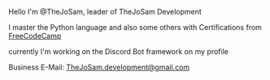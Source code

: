 Hello I'm @TheJoSam, leader of TheJoSam Development

I master the Python language and also some others
with Certifications from [FreeCodeCamp](freecodecamp.org)

currently I'm working on the Discord Bot framework on my profile


Business E-Mail: TheJoSam.development@gmail.com

<!---
TheJoSam/TheJoSam is a ✨ special ✨ repository because its `README.md` (this file) appears on your GitHub profile.
You can click the Preview link to take a look at your changes.
--->
